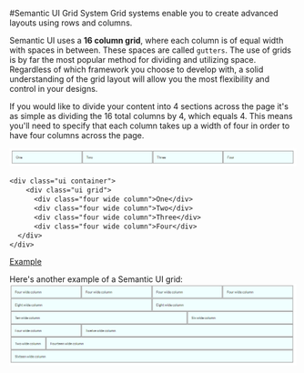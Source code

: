 
#Semantic UI Grid System
Grid systems enable you to create advanced layouts using rows and columns.

Semantic UI uses a **16 column grid**, where each column is of equal width with spaces in between. These spaces are called `gutters`.
The use of grids is by far the most popular method for dividing and utilizing space. Regardless of which framework you choose to develop with, a 
solid understanding of the grid layout will allow you the most flexibility and control in your designs.

If you would like to divide your content into 4 sections across the page it's as simple as dividing the 16 total columns by 4, which equals 4. 
This means you'll need to specify that each column takes up a width of four in order to have four columns across the page.

![](img/grid0.png)

~~~
<div class="ui container">
    <div class="ui grid">
      <div class="four wide column">One</div>
      <div class="four wide column">Two</div>
      <div class="four wide column">Three</div>
      <div class="four wide column">Four</div>
  </div>
</div>
~~~


<a href="archives/Class Htmls/eg2.html" target = "_ blank">Example</a>


Here's another example of a Semantic UI grid:
![](img/grid1.png)



